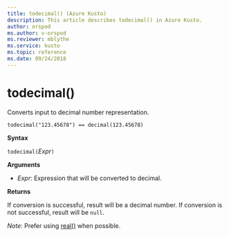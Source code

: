 ```yaml
---
title: todecimal() (Azure Kusto)
description: This article describes todecimal() in Azure Kusto.
author: orspod
ms.author: v-orspod
ms.reviewer: mblythe
ms.service: kusto
ms.topic: reference
ms.date: 09/24/2018
---
```

# todecimal()

Converts input to decimal number representation.

    todecimal("123.45678") == decimal(123.45678)

**Syntax**

`todecimal(`*Expr*`)`

**Arguments**

* *Expr*: Expression that will be converted to decimal. 

**Returns**

If conversion is successful, result will be a decimal number.
If conversion is not successful, result will be `null`.
 
*Note*: Prefer using [real()](./scalar-data-types/real.md) when possible.
